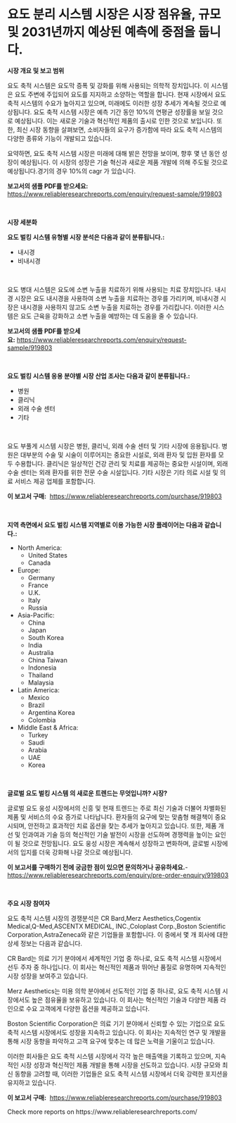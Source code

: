 <p><h1>요도 분리 시스템 시장은 시장 점유율, 규모 및 2031년까지 예상된 예측에 중점을 둡니다.</h1></p><p><strong>시장 개요 및 보고 범위</strong></p>
<p><p>요도 축적 시스템은 요도막 증폭 및 강화를 위해 사용되는 의학적 장치입니다. 이 시스템은 요도 주변에 주입되어 요도를 지지하고 소양하는 역할을 합니다. 현재 시장에서 요도 축적 시스템의 수요가 높아지고 있으며, 미래에도 이러한 성장 추세가 계속될 것으로 예상됩니다. 요도 축적 시스템 시장은 예측 기간 동안 10%의 연평균 성장률을 보일 것으로 예상됩니다. 이는 새로운 기술과 혁신적인 제품의 출시로 인한 것으로 보입니다. 또한, 최신 시장 동향을 살펴보면, 소비자들의 요구가 증가함에 따라 요도 축적 시스템의 다양한 종류와 기능이 개발되고 있습니다. </p><p>요약하면, 요도 축적 시스템 시장은 미래에 대해 밝은 전망을 보이며, 향후 몇 년 동안 성장이 예상됩니다. 이 시장의 성장은 기술 혁신과 새로운 제품 개발에 의해 주도될 것으로 예상됩니다.경기의 경우 10%의 cagr 가 있습니다.</p></p>
<p><strong>보고서의 샘플 PDF를 받으세요:</strong> <a href="https://www.reliableresearchreports.com/enquiry/request-sample/919803">https://www.reliableresearchreports.com/enquiry/request-sample/919803</a></p>
<p>&nbsp;</p>
<p><strong>시장 세분화</strong></p>
<p><strong>요도 벌킹 시스템 유형별 시장 분석은 다음과 같이 분류됩니다.:</strong></p>
<p><ul><li>내시경</li><li>비내시경</li></ul></p>
<p>&nbsp;</p>
<p><p>요도 병대 시스템은 요도에 소변 누출을 치료하기 위해 사용되는 치료 장치입니다. 내시경 시장은 요도 내시경을 사용하여 소변 누출을 치료하는 경우를 가리키며, 비내시경 시장은 내시경을 사용하지 않고도 소변 누출을 치료하는 경우를 가리킵니다. 이러한 시스템은 요도 근육을 강화하고 소변 누출을 예방하는 데 도움을 줄 수 있습니다.</p></p>
<p><strong>보고서의 샘플 PDF를 받으세요:</strong>&nbsp;<a href="https://www.reliableresearchreports.com/enquiry/request-sample/919803">https://www.reliableresearchreports.com/enquiry/request-sample/919803</a></p>
<p>&nbsp;</p>
<p><strong> 요도 벌킹 시스템 응용 분야별 시장 산업 조사는 다음과 같이 분류됩니다.:</strong></p>
<p><ul><li>병원</li><li>클리닉</li><li>외래 수술 센터</li><li>기타</li></ul></p>
<p>&nbsp;</p>
<p><p>요도 부풀게 시스템 시장은 병원, 클리닉, 외래 수술 센터 및 기타 시장에 응용됩니다. 병원은 대부분의 수술 및 시술이 이루어지는 중요한 시설로, 외래 환자 및 입원 환자를 모두 수용합니다. 클리닉은 일상적인 건강 관리 및 치료를 제공하는 중요한 시설이며, 외래 수술 센터는 외래 환자를 위한 전문 수술 시설입니다. 기타 시장은 기타 의료 시설 및 의료 서비스 제공 업체를 포함합니다.</p></p>
<p><strong>이 보고서 구매:</strong>&nbsp; <a href="https://www.reliableresearchreports.com/purchase/919803">https://www.reliableresearchreports.com/purchase/919803</a></p>
<p>&nbsp;</p>
<p><strong>지역 측면에서 요도 벌킹 시스템 지역별로 이용 가능한 시장 플레이어는 다음과 같습니다.:</strong></p>
<p><ul>
    <li>
        North America:
        <ul>
            <li>United States</li>
            <li>Canada</li>
        </ul>
    </li>
    <li>
        Europe:
        <ul>
            <li>Germany</li>
            <li>France</li>
            <li>U.K.</li>
            <li>Italy</li>
            <li>Russia</li>
        </ul>
    </li>
    <li>
        Asia-Pacific:
        <ul>
            <li>China</li>
            <li>Japan</li>
            <li>South Korea</li>
            <li>India</li>
            <li>Australia</li>
            <li>China Taiwan</li>
            <li>Indonesia</li>
            <li>Thailand</li>
            <li>Malaysia</li>
        </ul>
    </li>
    <li>
        Latin America:
        <ul>
            <li>Mexico</li>
            <li>Brazil</li>
            <li>Argentina Korea</li>
            <li>Colombia</li>
        </ul>
    </li>
    <li>
        Middle East & Africa:
        <ul>
            <li>Turkey</li>
            <li>Saudi</li>
            <li>Arabia</li>
            <li>UAE</li>
            <li>Korea</li>
        </ul>
    </li>
    </ul></p>
<p>&nbsp;</p>
<p><strong>글로벌 요도 벌킹 시스템 의 새로운 트렌드는 무엇입니까? 시장?</strong></p>
<p><p>글로벌 요도 웅성 시장에서의 신흥 및 현재 트렌드는 주로 최신 기술과 더불어 차별화된 제품 및 서비스의 수요 증가로 나타납니다. 환자들의 요구에 맞는 맞춤형 해결책이 중요시되며, 안전하고 효과적인 치료 옵션을 찾는 추세가 높아지고 있습니다. 또한, 제품 개선 및 인과여과 기술 등의 혁신적인 기술 발전이 시장을 선도하며 경쟁력을 높이는 요인이 될 것으로 전망됩니다. 요도 웅성 시장은 계속해서 성장하고 변화하며, 글로벌 시장에서의 입지를 더욱 강화해 나갈 것으로 예상됩니다.</p></p>
<p><strong>이 보고서를 구매하기 전에 궁금한 점이 있으면 문의하거나 공유하세요.</strong>- <a href="https://www.reliableresearchreports.com/enquiry/pre-order-enquiry/919803">https://www.reliableresearchreports.com/enquiry/pre-order-enquiry/919803</a></p>
<p>&nbsp;</p>
<p><strong>주요 시장 참여자</strong></p>
<p><p>요도 축적 시스템 시장의 경쟁분석은 CR Bard,Merz Aesthetics,Cogentix Medical,Q-Med,ASCENTX MEDICAL, INC.,Coloplast Corp.,Boston Scientific Corporation,AstraZeneca와 같은 기업들을 포함합니다. 이 중에서 몇 개 회사에 대한 상세 정보는 다음과 같습니다.</p><p>CR Bard는 의료 기기 분야에서 세계적인 기업 중 하나로, 요도 축적 시스템 시장에서 선두 주자 중 하나입니다. 이 회사는 혁신적인 제품과 뛰어난 품질로 유명하며 지속적인 시장 성장을 보여주고 있습니다.</p><p>Merz Aesthetics는 미용 의학 분야에서 선도적인 기업 중 하나로, 요도 축적 시스템 시장에서도 높은 점유율을 보유하고 있습니다. 이 회사는 혁신적인 기술과 다양한 제품 라인으로 수요 고객에게 다양한 옵션을 제공하고 있습니다.</p><p>Boston Scientific Corporation은 의료 기기 분야에서 신뢰할 수 있는 기업으로 요도 축적 시스템 시장에서도 성장을 지속하고 있습니다. 이 회사는 지속적인 연구 및 개발을 통해 시장 동향을 파악하고 고객 요구에 맞추는 데 많은 노력을 기울이고 있습니다.</p><p>이러한 회사들은 요도 축적 시스템 시장에서 각각 높은 매출액을 기록하고 있으며, 지속적인 시장 성장과 혁신적인 제품 개발을 통해 시장을 선도하고 있습니다. 시장 규모와 최신 동향을 고려할 때, 이러한 기업들은 요도 축적 시스템 시장에서 더욱 강력한 포지션을 유지하고 있습니다.</p></p>
<p><strong>이 보고서 구매:</strong>&nbsp;&nbsp;<a href="https://www.reliableresearchreports.com/purchase/919803">https://www.reliableresearchreports.com/purchase/919803</a></p>
<p>Check more reports on https://www.reliableresearchreports.com/</p>
